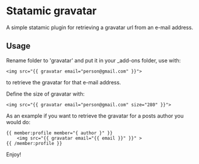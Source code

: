 # Statamic gravatar

A simple statamic plugin for retrieving a gravatar url from an e-mail address.

## Usage

Rename folder to 'gravatar' and put it in your _add-ons folder, use with:

	<img src="{{ gravatar email="person@gmail.com" }}">

to retrieve the gravatar for that e-mail address.

Define the size of gravatar with:

	<img src="{{ gravatar email="person@gmail.com" size="280" }}">

As an example if you want to retrieve the gravatar for a posts author you would do:

	{{ member:profile member="{ author }" }}
		<img src="{{ gravatar email="{{ email }}" }}" >
	{{ /member:profile }}

Enjoy!
